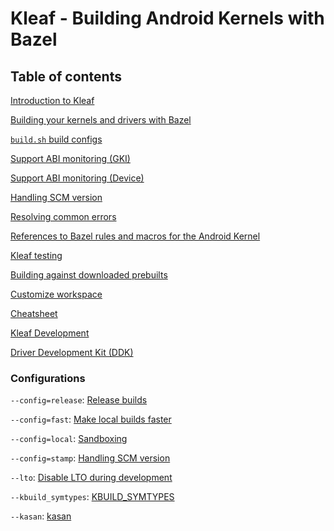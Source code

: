 # Kleaf - Building Android Kernels with Bazel

## Table of contents

[Introduction to Kleaf](docs/kleaf.md)

[Building your kernels and drivers with Bazel](docs/impl.md)

[`build.sh` build configs](docs/build_configs.md)

[Support ABI monitoring (GKI)](docs/abi.md)

[Support ABI monitoring (Device)](docs/abi_device.md)

[Handling SCM version](docs/scmversion.md)

[Resolving common errors](docs/errors.md)

[References to Bazel rules and macros for the Android Kernel](https://ci.android.com/builds/latest/branches/aosp_kernel-common-android-mainline/targets/kleaf_docs/view/index.html)

[Kleaf testing](docs/testing.md)

[Building against downloaded prebuilts](docs/download_prebuilt.md)

[Customize workspace](docs/workspace.md)

[Cheatsheet](docs/cheatsheet.md)

[Kleaf Development](docs/kleaf_development.md)

[Driver Development Kit (DDK)](docs/ddk/main.md)

### Configurations

`--config=release`: [Release builds](docs/release.md)

`--config=fast`: [Make local builds faster](docs/fast.md)

`--config=local`: [Sandboxing](docs/sandbox.md)

`--config=stamp`: [Handling SCM version](docs/scmversion.md)

`--lto`: [Disable LTO during development](docs/lto.md)

`--kbuild_symtypes`: [KBUILD\_SYMTYPES](docs/symtypes.md)

`--kasan`: [kasan](docs/kasan.md)
